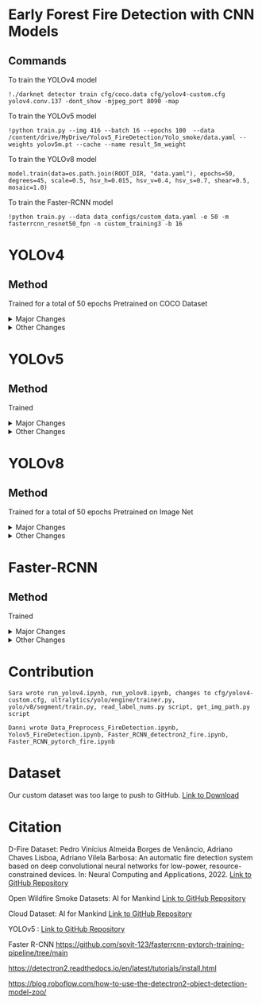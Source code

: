 # Early Forest Fire Detection with CNN Models

## Commands
To train the YOLOv4 model
```
!./darknet detector train cfg/coco.data cfg/yolov4-custom.cfg yolov4.conv.137 -dont_show -mjpeg_port 8090 -map
```

To train the YOLOv5 model
```
!python train.py --img 416 --batch 16 --epochs 100  --data /content/drive/MyDrive/Yolov5_FireDetection/Yolo_smoke/data.yaml --weights yolov5m.pt --cache --name result_5m_weight
```

To train the YOLOv8 model
```
model.train(data=os.path.join(ROOT_DIR, "data.yaml"), epochs=50, degrees=45, scale=0.5, hsv_h=0.015, hsv_v=0.4, hsv_s=0.7, shear=0.5, mosaic=1.0)
```  

To train the Faster-RCNN model
```
!python train.py --data data_configs/custom_data.yaml -e 50 -m fasterrcnn_resnet50_fpn -n custom_training3 -b 16 
```  

# YOLOv4
## Method
Trained for a total of 50 epochs
Pretrained on COCO Dataset

<details>
  <summary>Major Changes</summary>
  
  ## Adjusting Hyperparameters
  - Scale: ±50%
  - Hue: ±1.5%
  - Saturation: ±50%
  - Exposure: ±50%
  - Angle: ±45º
  - Learning Rate: 0.001 then 0.0001
    
</details>

<details>
  <summary>Other Changes</summary>
  
  ## Other Changes
  **cfg/yolov4-custom.cfg**
  - Changed batch size to 64
  - Changed subdivisions to 8
  - Changed filter sizes to fit custom class size of 2
  
  **data/coco.names**
  - Changed to customize fire and smoke classes
  
  **cfg/coco.data**
  - Changed to set train, test, and validation folder paths

</details>

# YOLOv5

## Method
Trained

<details>
  <summary>Major Changes</summary>
  
  ## Major Changes
  **changes**
  - Changed 
    
</details>

<details>
  <summary>Other Changes</summary>
  
  ## Other Changes
  **changes**
  - Changed 

</details>

# YOLOv8
## Method
Trained for a total of 50 epochs
Pretrained on Image Net

<details>
  <summary>Major Changes</summary>
  
  ## Change Learning Rate Scheduler
  **ultralytics/yolo/engine/trainer.py**
  - Changed to from LambdaLR to CosineAnnealingLR 
    - Negligible impact overall, but reduced the number of background images predicted as smoke by 10% and is likely to have a bigger impact with a larger dataset. 
  
  ## Freeze Backbone
  - Included for loop in the get\_model function found in the yolo/v8/segment/train.py file
  
</details>

<details>
  <summary>Other Changes</summary>
  
  ## Other Changes
  **cfg/yolov4-custom.cfg**
  - Changed batch size to 64
  - Changed subdivisions to 8
  - Changed filter sizes to fit custom class size of 2
  
  **data/coco.names**
  - Changed to customize fire and smoke classes
  
  **cfg/coco.data**
  - Changed to set train, test, and validation folder paths

</details>


# Faster-RCNN

## Method
Trained

<details>
  <summary>Major Changes</summary>
  
  ## Major Changes
  **changes**
  - Changed 
    
</details>

<details>
  <summary>Other Changes</summary>
  
  ## Other Changes
  **changes**
  - Changed 

</details>


# Contribution
```
Sara wrote run_yolov4.ipynb, run_yolov8.ipynb, changes to cfg/yolov4-custom.cfg, ultralytics/yolo/engine/trainer.py, yolo/v8/segment/train.py, read_label_nums.py script, get_img_path.py script
```

```
Danni wrote Data_Preprocess_FireDetection.ipynb, Yolov5_FireDetection.ipynb, Faster_RCNN_detectron2_fire.ipynb, Faster_RCNN_pytorch_fire.ipynb
```

# Dataset
Our custom dataset was too large to push to GitHub. [Link to Download](https://drive.google.com/drive/folders/1OxqfyAxrjXU0sZv9Hj4RRbFvvT19szdR?usp=share_link)

# Citation
D-Fire Dataset: Pedro Vinícius Almeida Borges de Venâncio, Adriano Chaves Lisboa, Adriano Vilela Barbosa: An automatic fire detection system based on deep convolutional neural networks for low-power, resource-constrained devices. In: Neural Computing and Applications, 2022. [Link to GitHub Repository](https://github.com/gaiasd/DFireDataset)

Open Wildfire Smoke Datasets: AI for Mankind [Link to GitHub Repository](https://github.com/aiformankind/wildfire-smoke-dataset)

Cloud Dataset: AI for Mankind [Link to GitHub Repository](https://github.com/aiformankind/wildfire-smoke-dataset)

YOLOv5 : [Link to GitHub Repository](https://github.com/ultralytics/yolov5 )

Faster R-CNN
https://github.com/sovit-123/fasterrcnn-pytorch-training-pipeline/tree/main

https://detectron2.readthedocs.io/en/latest/tutorials/install.html

https://blog.roboflow.com/how-to-use-the-detectron2-object-detection-model-zoo/ 


